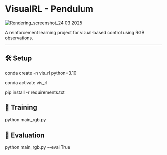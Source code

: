 # VisualRL - Pendulum

![Rendering_screenshot_24 03 2025](https://github.com/user-attachments/assets/9689f8e5-1e51-4546-b9b8-83c62670e18e)

A reinforcement learning project for visual-based control using RGB observations.

---

## 🛠️ Setup
conda create -n vis_rl python=3.10

conda activate vis_rl

pip install -r requirements.txt

## 🚀 Training
python main_rgb.py

## 🎯 Evaluation
python main_rgb.py --eval True
